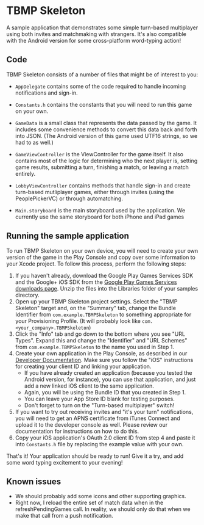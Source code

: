 # TBMP Skeleton

A sample application that demonstrates some simple turn-based multiplayer using both
invites and matchmaking with strangers. It's also compatible with the Android version
for some cross-platform word-typing action!

## Code

TBMP Skeleton consists of a number of files that might be of interest to you:

* `AppDelegate` contains some of the code required to handle incoming notifications
and sign-in.

* `Constants.h` contains the constants that you will need to run this game on your
own.

* `GameData` is a small class that represents the data passed by the game. It includes
some convenience methods to convert this data back and forth into JSON. (The Android version
of this game used UTF16 strings, so we had to as well.)

* `GameViewController` is the ViewController for the game itself. It also contains
most of the logic for determining who the next player is, setting game results,
submitting a turn, finishing a match, or leaving a match entirely.

* `LobbyViewController` contains methods that handle sign-in and create turn-based
mutliplayer games, either through invites (using the PeoplePickerVC) or through
automatching.

* `Main.storyboard` is the main storyboard used by the application. We currently
use the same storyboard for both iPhone and iPad games

## Running the sample application

To run TBMP Skeleton on your own device, you will need to create
your own version of the game in the Play Console and copy over some information to
your Xcode project. To follow this process, perform the following steps:

1. If you haven't already, download the Google Play Games Services SDK and the
   Google+ iOS SDK from the [Google Play Games Services downloads page](https://developers.google.com/games/services/downloads/).
   Unzip the files into the Libraries folder of your samples directory.
2. Open up your TBMP Skeleton project settings. Select the "TBMP Skeleton" target and,
  on the "Summary" tab, change the Bundle Identifier from `com.example.TBMPSkeleton` to
  something appropriate for your Provisioning Profile. (It will probably look like
  `com.<your_company>.TBMPSkeleton`)
3. Click the "Info" tab and go down to the bottom where you see "URL Types". Expand
  this and change the "Identifier" and "URL Schemes" from `com.example.TBMPSkeleton` to
  the name you used in Step 1.
4. Create your own application in the Play Console, as described in our [Developer
  Documentation](https://developers.google.com/games/services/console/enabling). Make
  sure you follow the "iOS" instructions for creating your client ID and linking
  your application.
    * If you have already created an application (because you tested the Android version,
  for instance), you can use that application, and just add a new linked iOS client to the same
  application.
    * Again, you will be using the Bundle ID that you created in Step 1.
    * You can leave your App Store ID blank for testing purposes.
    * Don't forget to turn on the "Turn-based multiplayer" switch!
5. If you want to try out receiving invites and "it's your turn" notifications, you will
  need to get an APNS certificate from iTunes Connect and upload it to the developer console
  as well. Please review our documentation for instructions on how to do this.
6. Copy your iOS application's OAuth 2.0 client ID from step 4 and paste it
  into `Constants.h` file by replacing the example value with your own.

That's it! Your application should be ready to run!  Give it a try, and add some word typing
excitement to your evening!

## Known issues

* We should probably add some icons and other supporting graphics.
* Right now, I reload the entire set of match data when in the refreshPendingGames call.
In reality, we should only do that when we make that call from a push notification.
